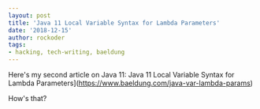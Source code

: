 ```yaml
---
layout: post
title: 'Java 11 Local Variable Syntax for Lambda Parameters'
date: '2018-12-15'
author: rockoder
tags:
- hacking, tech-writing, baeldung
---
```


Here's my second article on Java 11:
Java 11 Local Variable Syntax for Lambda Parameters](https://www.baeldung.com/java-var-lambda-params)

How's that?